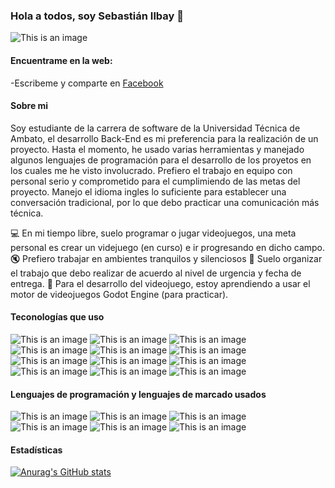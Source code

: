 ### Hola a todos, soy Sebastián Ilbay 👋

<!--
**ATLASSdeveloper/ATLASSdeveloper** is a ✨ _special_ ✨ repository because its `README.md` (this file) appears on your GitHub profile.

Here are some ideas to get you started:

- 🔭 I’m currently working on ...
- 🌱 I’m currently learning ...
- 👯 I’m looking to collaborate on ...
- 🤔 I’m looking for help with ...
- 💬 Ask me about ...
- 📫 How to reach me: ...
- 😄 Pronouns: ...
- ⚡ Fun fact: ...
-->
![This is an image](http://i.imgur.com/hV6uJKv.jpg)

#### Encuentrame en la web:

-Escribeme y comparte en [Facebook](https://www.facebook.com/sebastian.ilbay)

#### Sobre mi

Soy estudiante de la carrera de software de la Universidad Técnica de Ambato, el desarrollo Back-End es mi preferencia para la realización de un proyecto.
Hasta el momento, he usado varias herramientas y manejado algunos lenguajes de programación para el desarrollo de los proyetos en los cuales me he visto involucrado.
Prefiero el trabajo en equipo con personal serio y comprometido para el cumplimiendo de las metas del proyecto. 
Manejo el idioma ingles lo suficiente para establecer una conversación tradicional, por lo que debo practicar una comunicación más técnica.

:computer: En mi tiempo libre, suelo programar o jugar videojuegos, una meta personal es crear un videjuego (en curso) e ir progresando en dicho campo.
:mute: Prefiero trabajar en ambientes tranquilos y silenciosos
:date: Suelo organizar el trabajo que debo realizar de acuerdo al nivel de urgencia y fecha de entrega.
:construction: Para el desarrollo del videojuego, estoy aprendiendo a usar el motor de videojuegos Godot Engine (para practicar).

#### Teconologías que uso
![This is an image](https://img.shields.io/badge/Wordpress-21759B?style=for-the-badge&logo=wordpress&logoColor=white)
![This is an image](https://img.shields.io/badge/Oracle-F80000?style=for-the-badge&logo=oracle&logoColor=black)
![This is an image](https://img.shields.io/badge/MySQL-005C84?style=for-the-badge&logo=mysql&logoColor=white)
![This is an image](https://img.shields.io/badge/.NET-512BD4?style=for-the-badge&logo=dotnet&logoColor=white)
![This is an image](https://img.shields.io/badge/Bootstrap-563D7C?style=for-the-badge&logo=bootstrap&logoColor=white)
![This is an image](https://img.shields.io/badge/Godot-478CBF?style=for-the-badge&logo=GodotEngine&logoColor=white)
![This is an image](https://img.shields.io/badge/jQuery-0769AD?style=for-the-badge&logo=jquery&logoColor=white)
![This is an image](https://img.shields.io/badge/JSS-F7DF1E?style=for-the-badge&logo=JSS&logoColor=white)
![This is an image](https://img.shields.io/badge/apache%20netbeans-1B6AC6?style=for-the-badge&logo=apache%20netbeans%20IDE&logoColor=white)
![This is an image](https://img.shields.io/badge/sublime_text-%23575757.svg?&style=for-the-badge&logo=sublime-text&logoColor=important)
![This is an image](https://img.shields.io/badge/VSCode-0078D4?style=for-the-badge&logo=visual%20studio%20code&logoColor=white)
![This is an image](https://img.shields.io/badge/Visual_Studio-5C2D91?style=for-the-badge&logo=visual%20studio&logoColor=white)

#### Lenguajes de programación y lenguajes de marcado usados

![This is an image](https://img.shields.io/badge/C%23-239120?style=for-the-badge&logo=c-sharp&logoColor=white)
![This is an image](https://img.shields.io/badge/HTML5-E34F26?style=for-the-badge&logo=html5&logoColor=white)
![This is an image](https://img.shields.io/badge/JavaScript-323330?style=for-the-badge&logo=javascript&logoColor=F7DF1E)
![This is an image](https://img.shields.io/badge/LaTeX-47A141?style=for-the-badge&logo=LaTeX&logoColor=white)
![This is an image](https://img.shields.io/badge/PHP-777BB4?style=for-the-badge&logo=php&logoColor=white)
![This is an image](https://img.shields.io/badge/PLSQL-F80000?style=for-the-badge&logo=oracle&logoColor=black)

#### Estadísticas

[![Anurag's GitHub stats](https://github-readme-stats.vercel.app/api?username=ATLASSdeveloper)](https://github.com/ATLASSdeveloper/github-readme-stats)
